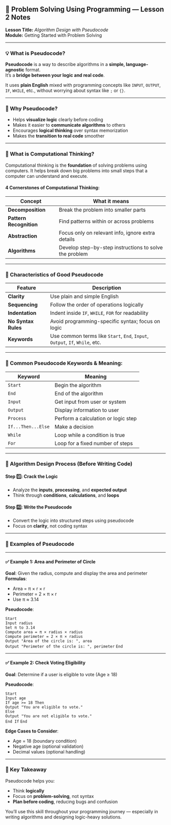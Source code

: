 ## 🧠 Problem Solving Using Programming — Lesson 2 Notes

**Lesson Title:** _Algorithm Design with Pseudocode_  
**Module:** Getting Started with Problem Solving

---

### 💡 What is Pseudocode?

**Pseudocode** is a way to describe algorithms in a **simple, language-agnostic** format.  
It’s a **bridge between your logic and real code**.

It uses **plain English** mixed with programming concepts like `INPUT`, `OUTPUT`, `IF`, `WHILE`, etc., without worrying about syntax like `;` or `{}`.

---

### 🔎 Why Pseudocode?

- Helps **visualize logic** clearly before coding
- Makes it easier to **communicate algorithms** to others
- Encourages **logical thinking** over syntax memorization
- Makes the **transition to real code** smoother

---

### 🧠 What is Computational Thinking?

Computational thinking is the **foundation** of solving problems using computers. It helps break down big problems into small steps that a computer can understand and execute.

#### 4 Cornerstones of Computational Thinking:

|Concept|What it means|
|---|---|
|**Decomposition**|Break the problem into smaller parts|
|**Pattern Recognition**|Find patterns within or across problems|
|**Abstraction**|Focus only on relevant info, ignore extra details|
|**Algorithms**|Develop step-by-step instructions to solve the problem|

---

### 🧰 Characteristics of Good Pseudocode

|Feature|Description|
|---|---|
|**Clarity**|Use plain and simple English|
|**Sequencing**|Follow the order of operations logically|
|**Indentation**|Indent inside `IF`, `WHILE`, `FOR` for readability|
|**No Syntax Rules**|Avoid programming-specific syntax; focus on logic|
|**Keywords**|Use common terms like `Start`, `End`, `Input`, `Output`, `If`, `While`, etc.|

---

### 🧾 Common Pseudocode Keywords & Meaning:

|Keyword|Meaning|
|---|---|
|`Start`|Begin the algorithm|
|`End`|End of the algorithm|
|`Input`|Get input from user or system|
|`Output`|Display information to user|
|`Process`|Perform a calculation or logic step|
|`If...Then...Else`|Make a decision|
|`While`|Loop while a condition is true|
|`For`|Loop for a fixed number of steps|

---

### 🧪 Algorithm Design Process (Before Writing Code)

#### Step 1️⃣: Crack the Logic

- Analyze the **inputs**, **processing**, and **expected output**
- Think through **conditions**, **calculations**, and **loops**

#### Step 2️⃣: Write the Pseudocode

- Convert the logic into structured steps using pseudocode
- Focus on **clarity**, not coding syntax

---

### 🧮 Examples of Pseudocode

---

#### ✅ **Example 1: Area and Perimeter of Circle**

**Goal**: Given the radius, compute and display the area and perimeter  
**Formulas**:

- Area = π × r × r
- Perimeter = 2 × π × r
- Use π ≈ 3.14

**Pseudocode**:

`Start`     
`Input radius`     
`Set π to 3.14`     
`Compute area = π × radius × radius`     
`Compute perimeter = 2 × π × radius`     
`Output "Area of the circle is: ", area`     
`Output "Perimeter of the circle is: ", perimeter` 
`End`

---

#### ✅ **Example 2: Check Voting Eligibility**

**Goal**: Determine if a user is eligible to vote (Age ≥ 18)

**Pseudocode**:

`Start`     
`Input age`     
`If age >= 18 Then`         
`Output "You are eligible to vote."`     
`Else`         
`Output "You are not eligible to vote."`     
`End If` 
`End`

**Edge Cases to Consider**:

- Age = 18 (boundary condition)
- Negative age (optional validation)
- Decimal values (optional handling)

---

### 🎯 Key Takeaway

Pseudocode helps you:

- Think **logically**
- Focus on **problem-solving**, not syntax
- **Plan before coding**, reducing bugs and confusion

You’ll use this skill throughout your programming journey — especially in writing algorithms and designing logic-heavy solutions.